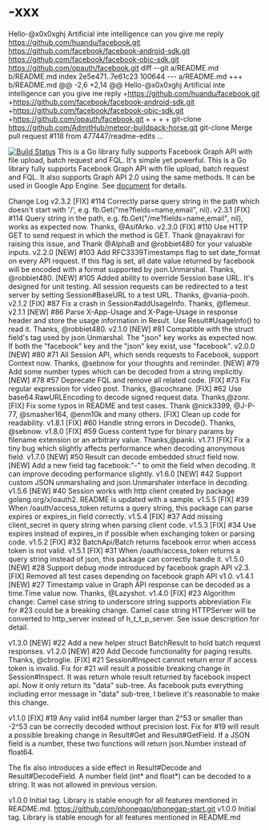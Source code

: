 # -xxx
Hello-@x0x0xghj
Artificial inte intelligence
can you give me reply
https://github.com/huandu/facebook.git
https://github.com/facebook/facebook-android-sdk.git
https://github.com/facebook/facebook-objc-sdk.git
https://github.com/opauth/facebook.git
diff --git a/README.md b/README.md
index 2e5e471..7e61c23 100644
--- a/README.md
+++ b/README.md
@@ -2,6 +2,14 @@
 Hello-@x0x0xghj
 Artificial inte intelligence
 can you give me reply
+https://github.com/huandu/facebook.git
+https://github.com/facebook/facebook-android-sdk.git
+https://github.com/facebook/facebook-objc-sdk.git
+https://github.com/opauth/facebook.git
+
+
+
+
git-clone
https://github.com/AdmitHub/meteor-buildpack-horse.git
git-clone
Merge pull request #118 from 477447/readme-edits  …

[![Build Status](https://travis-ci.org/huandu/facebook.png?branch=master)](https://travis-ci.org/huandu/facebook)
 This is a Go library fully supports Facebook Graph API with file upload, batch request and FQL. It's simple yet powerful.
This is a Go library fully supports Facebook Graph API with file upload, batch request and FQL. It also supports Graph API 2.0 using the same methods.
 It can be used in Google App Engine. See [document](http://godoc.org/github.com/huandu/facebook) for details.

Change Log
v2.3.2
[FIX] #114 Correctly parse query string in the path which doesn't start with '/', e.g. fb.Get("me?fields=name,email", nil).
v2.3.1
[FIX] #114 Query string in the path, e.g. fb.Get("/me?fields=name,email", nil), works as expected now. Thanks, @AsifArko.
v2.3.0
[FIX] #110 Use HTTP GET to send request in which the method is GET. Thank @nayakravi for raising this issue, and Thank @AlphaB and @robbiet480 for your valuable inputs.
v2.2.0
[NEW] #103 Add RFC3339Timestamps flag to set date_format on every API request. If this flag is set, all date value returned by facebook will be encoded with a format supported by json.Unmarshal. Thanks, @robbiet480.
[NEW] #105 Added ability to override Session base URL. It's designed for unit testing. All session requests can be redirected to a test server by setting Session#BaseURL to a test URL. Thanks, @vania-pooh.
v2.1.2
[FIX] #87 Fix a crash in Session#addUsageInfo. Thanks, @flemeur.
v2.1.1
[NEW] #86 Parse X-App-Usage and X-Page-Usage in response header and store the usage information in Result. Use Result#UsageInfo() to read it. Thanks, @robbiet480.
v2.1.0
[NEW] #81 Compatible with the struct field's tag used by json.Unmarshal. The "json" key works as expected now. If both the "facebook" key and the "json" key exist, use "facebook".
v2.0.0
[NEW] #80 #71 All Session API, which sends requests to Facebook, support Context now. Thanks, @sebnow for your thoughts and reminder.
[NEW] #79 Add some number types which can be decoded from a string implicitly.
[NEW] #78 #57 Deprecate FQL and remove all related code.
[FIX] #73 Fix regular expression for video post. Thanks, @acochrane.
[FIX] #62 Use base64.RawURLEncoding to decode signed request data. Thanks,@zonr.
[FIX] Fix some typos in README and test cases. Thank @nick3399, @J-P-77, @smasher164, @enm10k and many others.
[FIX] Clean up code for readability.
v1.8.1
[FIX] #60 Handle string errors in Decode(). Thanks, @sebnow.
v1.8.0
[FIX] #59 Guess content type for binary params by filename extension or an arbitrary value. Thanks,@panki.
v1.7.1
[FIX] Fix a tiny bug which slightly affects performance when decoding anonymous field.
v1.7.0
[NEW] #50 Result can decode embedded struct field now.
[NEW] Add a new field tag facebook:"-" to omit the field when decoding. It can improve decoding performance slightly.
v1.6.0
[NEW] #42 Support custom JSON unmarshaling and json.Unmarshaler interface in decoding.
v1.5.6
[NEW] #40 Session works with http client created by package golang.org/x/oauth2. README is updated with a sample.
v1.5.5
[FIX] #39 When /oauth/access_token returns a query string, this package can parse expires or expires_in field correctly.
v1.5.4
[FIX] #37 Add missing client_secret in query string when parsing client code.
v1.5.3
[FIX] #34 Use expires instead of expires_in if possible when exchanging token or parsing code.
v1.5.2
[FIX] #32 BatchApi/Batch returns facebook error when access token is not valid.
v1.5.1
[FIX] #31 When /oauth/access_token returns a query string instead of json, this package can correctly handle it.
v1.5.0
[NEW] #28 Support debug mode introduced by facebook graph API v2.3.
[FIX] Removed all test cases depending on facebook graph API v1.0.
v1.4.1
[NEW] #27 Timestamp value in Graph API response can be decoded as a time.Time value now. Thanks, @Lazyshot.
v1.4.0
[FIX] #23 Algorithm change: Camel case string to underscore string supports abbreviation
Fix for #23 could be a breaking change. Camel case string HTTPServer will be converted to http_server instead of h_t_t_p_server. See issue description for detail.

v1.3.0
[NEW] #22 Add a new helper struct BatchResult to hold batch request responses.
v1.2.0
[NEW] #20 Add Decode functionality for paging results. Thanks, @cbroglie.
[FIX] #21 Session#Inspect cannot return error if access token is invalid.
Fix for #21 will result a possible breaking change in Session#Inspect. It was return whole result returned by facebook inspect api. Now it only return its "data" sub-tree. As facebook puts everything including error message in "data" sub-tree, I believe it's reasonable to make this change.

v1.1.0
[FIX] #19 Any valid int64 number larger than 2^53 or smaller than -2^53 can be correctly decoded without precision lost.
Fix for #19 will result a possible breaking change in Result#Get and Result#GetField. If a JSON field is a number, these two functions will return json.Number instead of float64.

The fix also introduces a side effect in Result#Decode and Result#DecodeField. A number field (int* and float*) can be decoded to a string. It was not allowed in previous version.

v1.0.0
Initial tag. Library is stable enough for all features mentioned in README.md.
https://github.com/phonegap/phonegap-start.git
v1.0.0
Initial tag. Library is stable enough for all features mentioned in README.md




 
 









